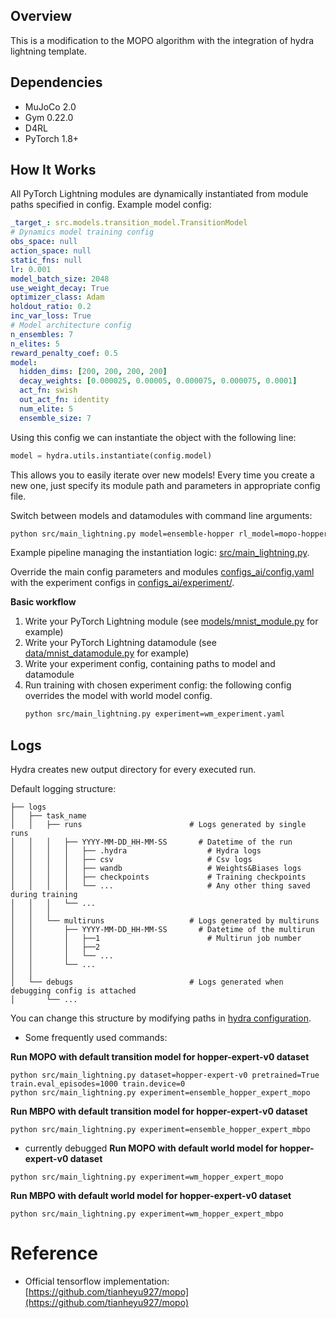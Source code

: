 ## Overview

This is a modification to the MOPO algorithm with the integration of hydra lightning template.

## Dependencies

- MuJoCo 2.0
- Gym 0.22.0
- D4RL
- PyTorch 1.8+


## How It Works

All PyTorch Lightning modules are dynamically instantiated from module paths specified in config. Example model config:

```yaml
_target_: src.models.transition_model.TransitionModel
# Dynamics model training config
obs_space: null
action_space: null
static_fns: null
lr: 0.001
model_batch_size: 2048
use_weight_decay: True
optimizer_class: Adam
holdout_ratio: 0.2
inc_var_loss: True
# Model architecture config
n_ensembles: 7
n_elites: 5
reward_penalty_coef: 0.5
model:
  hidden_dims: [200, 200, 200, 200]
  decay_weights: [0.000025, 0.00005, 0.000075, 0.000075, 0.0001]
  act_fn: swish
  out_act_fn: identity
  num_elite: 5         
  ensemble_size: 7  
```

Using this config we can instantiate the object with the following line:

```python
model = hydra.utils.instantiate(config.model)
```

This allows you to easily iterate over new models! Every time you create a new one, just specify its module path and parameters in appropriate config file. <br>

Switch between models and datamodules with command line arguments:

```bash
python src/main_lightning.py model=ensemble-hopper rl_model=mopo-hopper
```

Example pipeline managing the instantiation logic: [src/main_lightning.py](src/main_lightning.py).

Override the main config parameters and modules [configs_ai/config.yaml](configs_ai/config.yaml) with the experiment configs in [configs_ai/experiment/](configs_ai/experiment/).


**Basic workflow**

1. Write your PyTorch Lightning module (see [models/mnist_module.py](src/models/mnist_module.py) for example)
2. Write your PyTorch Lightning datamodule (see [data/mnist_datamodule.py](src/data/mnist_datamodule.py) for example)
3. Write your experiment config, containing paths to model and datamodule
4. Run training with chosen experiment config: the following config overrides the model with world model config.
   ```bash
   python src/main_lightning.py experiment=wm_experiment.yaml
   ```
## Logs

Hydra creates new output directory for every executed run.

Default logging structure:

```
├── logs
│   ├── task_name
│   │   ├── runs                        # Logs generated by single runs
│   │   │   ├── YYYY-MM-DD_HH-MM-SS       # Datetime of the run
│   │   │   │   ├── .hydra                  # Hydra logs
│   │   │   │   ├── csv                     # Csv logs
│   │   │   │   ├── wandb                   # Weights&Biases logs
│   │   │   │   ├── checkpoints             # Training checkpoints
│   │   │   │   └── ...                     # Any other thing saved during training
│   │   │   └── ...
│   │   │
│   │   └── multiruns                   # Logs generated by multiruns
│   │       ├── YYYY-MM-DD_HH-MM-SS       # Datetime of the multirun
│   │       │   ├──1                        # Multirun job number
│   │       │   ├──2
│   │       │   └── ...
│   │       └── ...
│   │
│   └── debugs                          # Logs generated when debugging config is attached
│       └── ...
```

</details>

You can change this structure by modifying paths in [hydra configuration](configs/hydra).

- Some frequently used commands:

**Run MOPO with default transition model for hopper-expert-v0 dataset**
```
python src/main_lightning.py dataset=hopper-expert-v0 pretrained=True train.eval_episodes=1000 train.device=0
python src/main_lightning.py experiment=ensemble_hopper_expert_mopo

```
**Run MBPO with default transition model for hopper-expert-v0 dataset**
```
python src/main_lightning.py experiment=ensemble_hopper_expert_mbpo
```
- currently debugged
**Run MOPO with default world model for hopper-expert-v0 dataset**
```
python src/main_lightning.py experiment=wm_hopper_expert_mopo
```
**Run MBPO with default world model for hopper-expert-v0 dataset**
```
python src/main_lightning.py experiment=wm_hopper_expert_mbpo
```





# Reference

- Official tensorflow implementation: [https://github.com/tianheyu927/mopo](https://github.com/tianheyu927/mopo)